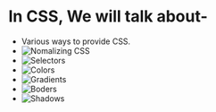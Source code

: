 # In CSS, We will talk about-
*  Various ways to provide CSS.
*  ![Nomalizing CSS]()
*  ![Selectors]()
*  ![Colors]()
*  ![Gradients]()
*  ![Boders]()
*  ![Shadows]()
